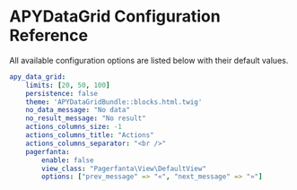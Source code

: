 # APYDataGrid Configuration Reference

All available configuration options are listed below with their default values.

```yaml
apy_data_grid:
    limits: [20, 50, 100]
    persistence: false
    theme: 'APYDataGridBundle::blocks.html.twig'
    no_data_message: "No data"
    no_result_message: "No result"
    actions_columns_size: -1
    actions_columns_title: "Actions"
    actions_columns_separator: "<br />"
    pagerfanta:
        enable: false
        view_class: "Pagerfanta\View\DefaultView"
        options: ["prev_message" => "«", "next_message" => "»"]
```